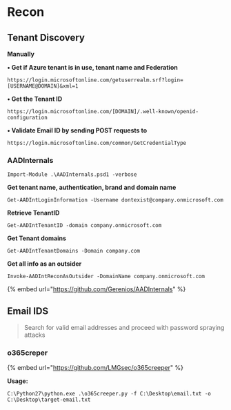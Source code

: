 # Recon

## Tenant Discovery

**Manually**

**• Get if Azure tenant is in use, tenant name and Federation**&#x20;

`https://login.microsoftonline.com/getuserrealm.srf?login=[USERNAME@DOMAIN]&xml=1`



**• Get the Tenant ID**

`https://login.microsoftonline.com/[DOMAIN]/.well-known/openid-configuration`



**• Validate Email ID by sending POST requests to**

`https://login.microsoftonline.com/common/GetCredentialType`

### AADInternals

`Import-Module .\AADInternals.psd1 -verbose`

**Get tenant name, authentication, brand and domain name**

```
Get-AADIntLoginInformation -Username dontexist@company.onmicrosoft.com
```

**Retrieve TenantID**

`Get-AADIntTenantID -domain company.onmicrosoft.com`

**Get Tenant domains**

`Get-AADIntTenantDomains -Domain company.com`

**Get all info as an outsider**

`Invoke-AADIntReconAsOutsider -DomainName company.onmicrosoft.com`



{% embed url="https://github.com/Gerenios/AADInternals" %}

## Email IDS

> Search for valid email addresses and proceed with password spraying attacks

### o365creper

{% embed url="https://github.com/LMGsec/o365creeper" %}

**Usage:**

`C:\Python27\python.exe .\o365creeper.py -f C:\Desktop\email.txt -o C:\Desktop\target-email.txt`

